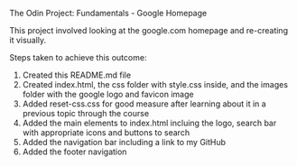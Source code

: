 The Odin Project: Fundamentals - Google Homepage 

This project involved looking at the google.com homepage and re-creating it visually. 

Steps taken to achieve this outcome:
1. Created this README.md file 
2. Created index.html, the css folder with style.css inside, and the images folder with the google logo and favicon image
3. Added reset-css.css for good measure after learning about it in a previous topic through the course
4. Added the main elements to index.html incluing the logo, search bar with appropriate icons and buttons to search
5. Added the navigation bar including a link to my GitHub
6. Added the footer navigation


